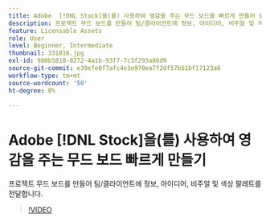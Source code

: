 ```yaml
---
title: Adobe  [!DNL Stock]을(를) 사용하여 영감을 주는 무드 보드를 빠르게 만들어 보세요.
description: 프로젝트 무드 보드를 만들어 팀/클라이언트에 정보, 아이디어, 비주얼 및 색상 팔레트를 전달합니다.
feature: Licensable Assets
role: User
level: Beginner, Intermediate
thumbnail: 331816.jpg
exl-id: 980b5818-8272-4a1b-93f7-7c3f293a86d9
source-git-commit: e39efe0f7afc4e3e970ea7f2df57b51bf17123a6
workflow-type: tm+mt
source-wordcount: '50'
ht-degree: 0%

---
```


# Adobe [!DNL Stock]을(를) 사용하여 영감을 주는 무드 보드 빠르게 만들기

프로젝트 무드 보드를 만들어 팀/클라이언트에 정보, 아이디어, 비주얼 및 색상 팔레트를 전달합니다.

>[!VIDEO](https://video.tv.adobe.com/v/331816?hidetitle=true)
